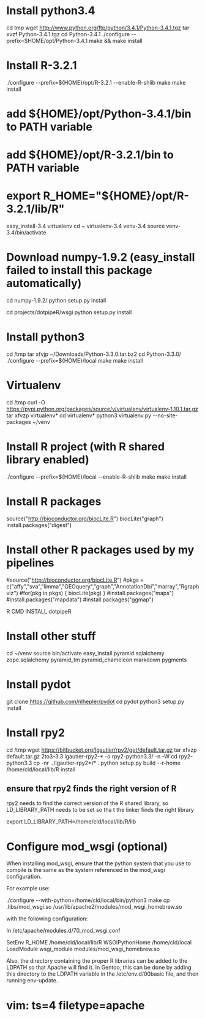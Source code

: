 # Install python3.4
cd tmp
wget http://www.python.org/ftp/python/3.4.1/Python-3.4.1.tgz
tar xvzf Python-3.4.1.tgz
cd Python-3.4.1
./configure --prefix=$HOME/opt/Python-3.4.1
make && make install

# Install R-3.2.1
./configure --prefix=${HOME}/opt/R-3.2.1 --enable-R-shlib
make
make install

# add ${HOME}/opt/Python-3.4.1/bin to PATH variable
# add ${HOME}/opt/R-3.2.1/bin to PATH variable
# export R_HOME="${HOME}/opt/R-3.2.1/lib/R"
easy_install-3.4 virtualenv
cd ~
virtualenv-3.4 venv-3.4
source venv-3.4/bin/activate

# Download numpy-1.9.2 (easy_install failed to install this package automatically)
cd numpy-1.9.2/
python setup.py install

cd projects/dotpipeR/wsgi
python setup.py install

# Install python3
cd /tmp
tar xfvjp ~/Downloads/Python-3.3.0.tar.bz2
cd Python-3.3.0/
./configure --prefix=${HOME}/local
make
make install

# Virtualenv

cd /tmp
curl -O https://pypi.python.org/packages/source/v/virtualenv/virtualenv-1.10.1.tar.gz
tar xfvzp virtualenv*
cd virtualenv*
python3 virtualenv.py --no-site-packages ~/venv 

# Install R project (with R shared library enabled)
./configure --prefix=${HOME}/local --enable-R-shlib
make
make install

# Install R packages
source("http://bioconductor.org/biocLite.R")
biocLite("graph")
install.packages("digest")

# Install other R packages used by my pipelines

#source("http://bioconductor.org/biocLite.R")
#pkgs = c("affy","sva","limma","GEOquery","graph","AnnotationDbi","marray","Rgraphviz")
#for(pkg in pkgs) { biocLite(pkg) }
#install.packages("maps")
#install.packages("mapdata")
#install.packages("ggmap")


R CMD INSTALL dotpipeR

# Install other stuff
cd ~/venv
source bin/activate
easy_install pyramid sqlalchemy zope.sqlalchemy pyramid_tm pyramid_chameleon markdown pygments

# Install pydot
git clone https://github.com/nlhepler/pydot
cd pydot
python3 setup.py install

# Install rpy2

cd /tmp
wget https://bitbucket.org/lgautier/rpy2/get/default.tar.gz
tar xfvzp  default.tar.gz
2to3-3.3  lgautier-rpy2-* -o rpy2-python3.3/ -n -W
cd rpy2-python3.3
cp -nr ../lgautier-rpy2*/* .
python setup.py build --r-home /home/cld/local/lib/R install

## ensure that rpy2 finds the right version of R
rpy2 needs to find the correct version of the R shared library, so LD_LIBRARY_PATH needs to be set so tha
t the linker finds the right library


export LD_LIBRARY_PATH=/home/cld/local/lib/R/lib

# Configure mod_wsgi (optional)

When installing mod_wsgi, ensure that the python system that you use to compile is the same as the system referenced in the mod_wsgi configuration.

For example use:

./configure --with-python=/home/cld/local/bin/python3
make
cp .libs/mod_wsgi.so /usr/lib/apache2/modules/mod_wsgi_homebrew.so

with the following configuration:

In /etc/apache/modules.d/70_mod_wsgi.conf

<IfDefine WSGI>
SetEnv R_HOME /home/cld/local/lib/R
WSGIPythonHome /home/cld/local
LoadModule wsgi_module modules/mod_wsgi_homebrew.so
</IfDefine>

Also, the directory containing the proper R libraries can be added to the LDPATH so that Apache will find it. In Gentoo, this can be done by adding this directory to the LDPATH variable in the /etc/env.d/00basic file, and then running env-update.
# vim: ts=4 filetype=apache


